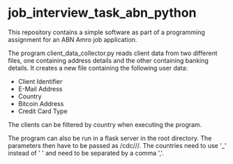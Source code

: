 # job_interview_task_abn_python

This repository contains a simple software as part of a programming assignment for an ABN Amro job application.

The program client_data_collector.py reads client data from two different files, one containing address details and the other containing banking details. It creates a new file containing the following user data:

* Client Identifier
* E-Mail Address
* Country
* Bitcoin Address
* Credit Card Type

The clients can be filtered by country when executing the program.

The program can also be run in a flask server in the root directory. The parameters then have to be passed as /cdc/<file1>/<file2>/<countries>. The countries need to use '_' instead of ' ' and need to be separated by a comma ','.